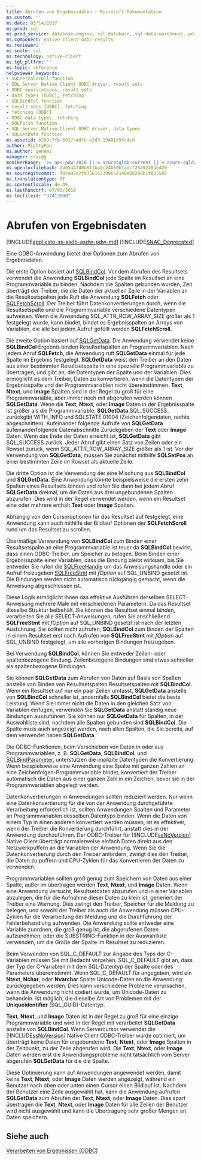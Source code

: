 ```yaml
---
title: Abrufen von Ergebnisdaten | Microsoft-Dokumentation
ms.custom: ''
ms.date: 03/14/2017
ms.prod: sql
ms.prod_service: database-engine, sql-database, sql-data-warehouse, pdw
ms.component: native-client-odbc-results
ms.reviewer: ''
ms.suite: sql
ms.technology: native-client
ms.tgt_pltfrm: ''
ms.topic: reference
helpviewer_keywords:
- SQLFetchScroll function
- SQL Server Native Client ODBC driver, result sets
- ODBC applications, result sets
- data types [ODBC], fetching
- SQLBindCol function
- result sets [ODBC], fetching
- fetching [ODBC]
- ODBC data types, fetching
- SQLFetch function
- SQL Server Native Client ODBC driver, data types
- SQLGetData function
ms.assetid: b289c7fb-5017-4d7e-a2d3-19401e9fc4cd
author: MightyPen
ms.author: genemi
manager: craigg
monikerRange: '>= aps-pdw-2016 || = azuresqldb-current || = azure-sqldw-latest || >= sql-server-2016 || = sqlallproducts-allversions'
ms.openlocfilehash: 2a6544740b8f1ba2c24b60bfadcf26492204e429
ms.sourcegitcommit: f8ce92a2f935616339965d140e00298b1f8355d7
ms.translationtype: MT
ms.contentlocale: de-DE
ms.lasthandoff: 07/03/2018
ms.locfileid: "37413090"
---
```

# <a name="fetching-result-data"></a>Abrufen von Ergebnisdaten
[!INCLUDE[appliesto-ss-asdb-asdw-pdw-md](../../includes/appliesto-ss-asdb-asdw-pdw-md.md)]
[!INCLUDE[SNAC_Deprecated](../../includes/snac-deprecated.md)]

  Eine ODBC-Anwendung bietet drei Optionen zum Abrufen von Ergebnisdaten.  
  
 Die erste Option basiert auf [SQLBindCol](../../relational-databases/native-client-odbc-api/sqlbindcol.md). Vor dem Abrufen des Resultsets verwendet die Anwendung **SQLBindCol** jede Spalte im Resultset an eine Programmvariable zu binden. Nachdem die Spalten gebunden wurden, Zeit überträgt der Treiber, die die Daten der aktuellen Zeile in der Variablen an die Resultsetspalten jede Ruft die Anwendung **SQLFetch** oder [SQLFetchScroll](../../relational-databases/native-client-odbc-api/sqlfetchscroll.md). Der Treiber führt Datenkonvertierungen durch, wenn die Resultsetspalte und die Programmvariable verschiedene Datentypen aufweisen. Wenn die Anwendung SQL_ATTR_ROW_ARRAY_SIZE größer als 1 festgelegt wurde, kann bindet, bindet es Ergebnisspalten an Arrays von Variablen, die alle bei jedem Aufruf gefüllt werden **SQLFetchScroll**.  
  
 Die zweite Option basiert auf [SQLGetData](../../relational-databases/native-client-odbc-api/sqlgetdata.md). Die Anwendung verwendet keine **SQLBindCol** Ergebnis binden Resultsetspalten an Programmvariablen. Nach jedem Anruf **SQLFetch**, die Anwendung ruft **SQLGetData** einmal für jede Spalte im Ergebnis festgelegt. **SQLGetData** weist den Treiber an den Daten aus einer bestimmten Resultsetspalte in eine spezielle Programmvariable zu übertragen, und gibt an, die Datentypen der Spalte und der Variablen. Dies ermöglicht es dem Treiber, Daten zu konvertieren, wenn die Datentypen der Ergebnisspalte und der Programmvariablen nicht übereinstimmen. **Text**, **Ntext**, und **Image** Spalten sind in der Regel zu groß für eine Programmvariable, aber immer noch mit abgerufen werden können **SQLGetData**. Wenn die **Text**, **Ntext**, oder **Image** Daten in der Ergebnisspalte ist größer als die Programmvariable, **SQLGetData** SQL_SUCCESS_ zurückgibt WITH_INFO und SQLSTATE 01004 (Zeichenfolgendaten, rechts abgeschnitten). Aufeinander folgende Aufrufe von **SQLGetData** aufeinanderfolgende Datenabschnitte Zurückgeben der **Text** oder **Image** Daten. Wenn das Ende der Daten erreicht ist, **SQLGetData** gibt SQL_SUCCESS zurück. Jeder Abruf gibt einen Satz von Zeilen oder ein Rowset zurück, wenn SQL_ATTR_ROW_ARRAY_SIZE größer als 1 ist. Vor der Verwendung von **SQLGetData**, müssen Sie zunächst mithilfe **SQLSetPos** an einer bestimmten Zeile im Rowset als aktuelle Zeile.  
  
 Die dritte Option ist die Verwendung der eine Mischung aus **SQLBindCol** und **SQLGetData**. Eine Anwendung könnte beispielsweise die ersten zehn Spalten eines Resultsets binden und rufen Sie dann bei jedem Abruf **SQLGetData** dreimal, um die Daten aus drei ungebundenen Spalten abzurufen. Dies wird in der Regel verwendet werden, wenn ein Resultset eine oder mehrere enthält **Text** oder **Image** Spalten.  
  
 Abhängig von den Cursoroptionen für das Resultset auf festgelegt, eine Anwendung kann auch mithilfe der Bildlauf Optionen der **SQLFetchScroll** rund um das Resultset zu scrollen.  
  
 Übermäßige Verwendung von **SQLBindCol** zum Binden einer Resultsetspalte an eine Programmvariable ist teuer da **SQLBindCol** bewirkt, dass einen ODBC-Treiber, um Speicher zu belegen. Beim Binden einer Ergebnisspalte einer Variablen, dass die Bindung bleibt wirksam, bis Sie entweder Sie rufen die [SQLFreeHandle](../../relational-databases/native-client-odbc-api/sqlfreehandle.md) um das Anweisungshandle oder ein Aufruf freizugeben [SQLFreeStmt](../../relational-databases/native-client-odbc-api/sqlfreestmt.md) mit *fOption* auf SQL_UNBIND gesetzt ist. Die Bindungen werden nicht automatisch rückgängig gemacht, wenn die Anweisung abgeschlossen ist.  
  
 Diese Logik ermöglicht Ihnen das effektive Ausführen derselben SELECT-Anweisung mehrere Male mit verschiedenen Parametern. Da das Resultset dieselbe Struktur beibehält, Sie können das Resultset einmal binden, verarbeiten Sie alle SELECT-Anweisungen, rufen Sie anschließend **SQLFreeStmt** mit *fOption* auf SQL_UNBIND gesetzt ist nach der letzten Ausführung. Sie sollten nicht aufrufen, **SQLBindCol** zum Binden der Spalten in einem Resultset erst nach Aufrufen von **SQLFreeStmt** mit *fOption* auf SQL_UNBIND festgelegt, um alle vorherigen Bindungen freizugeben.  
  
 Bei Verwendung **SQLBindCol**, können Sie entweder Zeilen- oder spaltenbezogene Bindung. Zeilenbezogene Bindungen sind etwas schneller als spaltenbezogene Bindungen.  
  
 Sie können **SQLGetData** zum Abrufen von Daten auf Basis von Spalten anstelle von Binden von Resultsetspalten Resultsetspalten mit **SQLBindCol**. Wenn ein Resultset auf nur ein paar Zeilen umfasst, **SQLGetData** anstelle von **SQLBindCol** schneller ist, andernfalls **SQLBindCol** bietet die beste Leistung. Wenn Sie immer nicht die Daten in den gleichen Satz von Variablen einfügen, verwenden Sie **SQLGetData** anstatt ständig neue Bindungen auszuführen. Sie können nur **SQLGetData** für Spalten, in der Auswahlliste sind, nachdem alle Spalten gebunden sind **SQLBindCol**. Die Spalte muss auch angezeigt werden, nach allen Spalten, die Sie bereits, auf dem verwendet haben **SQLGetData**.  
  
 Die ODBC-Funktionen, beim Verschieben von Daten in oder aus Programmvariablen, z. B. **SQLGetData**, **SQLBindCol**, und [SQLBindParameter](../../relational-databases/native-client-odbc-api/sqlbindparameter.md), unterstützen die implizite Datentypen die Konvertierung. Wenn beispielsweise eine Anwendung eine Spalte mit ganzen Zahlen an eine Zeichenfolgen-Programmvariable bindet, konvertiert der Treiber automatisch die Daten aus einer ganzen Zahl in ein Zeichen, bevor sie in der Programmvariablen abgelegt werden.  
  
 Datenkonvertierungen in Anwendungen sollten reduziert werden. Nur wenn eine Datenkonvertierung für die von der Anwendung durchgeführte Verarbeitung erforderlich ist, sollten Anwendungen Spalten und Parameter an Programmvariablen desselben Datentyps binden. Wenn die Daten von einem Typ in einen anderen konvertiert werden müssen, ist es effektiver, wenn der Treiber die Konvertierung durchführt, anstatt dies in der Anwendung durchzuführen. Der ODBC-Treiber für [!INCLUDE[ssNoVersion](../../includes/ssnoversion-md.md)] Native Client überträgt normalerweise einfach Daten direkt aus den Netzwerkpuffern an die Variablen der Anwendung. Wenn Sie die Datenkonvertierung durch den Treiber anfordern, zwingt dies den Treiber, die Daten zu puffern und CPU-Zyklen für das Konvertieren der Daten zu verwenden.  
  
 Programmvariablen sollten groß genug zum Speichern von Daten aus einer Spalte, außer im übertragen werden **Text**, **Ntext**, und **Image** Daten. Wenn eine Anwendung versucht, Resultsetdaten abzurufen und in einer Variablen abzulegen, die für die Aufnahme dieser Daten zu klein ist, generiert der Treiber eine Warnung. Dies zwingt den Treiber, Speicher für die Meldung zu belegen, und sowohl der Treiber als auch die Anwendung müssen CPU-Zyklen für die Verarbeitung der Meldung und die Durchführung der Fehlerbehandlung aufwenden. Die Anwendung sollte entweder eine Variable zuordnen, die groß genug ist, die abgerufenen Daten aufzunehmen, oder die SUBSTRING-Funktion in der Auswahlliste verwenden, um die Größe der Spalte im Resultset zu reduzieren.  
  
 Beim Verwenden von SQL_C_DEFAULT zur Angabe des Typs der C-Variablen müssen Sie mit Bedacht vorgehen. SQL_C_DEFAULT gibt an, dass der Typ der C-Variablen mit dem SQL-Datentyp der Spalte oder des Parameters übereinstimmt. Wenn SQL_C_DEFAULT für angegeben, wird ein **Ntext**, **Nchar**, oder **Nvarchar** Spalte Unicode-Daten an die Anwendung zurückgegeben werden. Dies kann verschiedene Probleme verursachen, wenn die Anwendung nicht codiert wurde, um Unicode-Daten zu behandeln. Ist möglich, die dieselbe Art von Problemen mit der **Uniqueidentifier** (SQL_GUID)-Datentyp.  
  
 **Text**, **Ntext**, und **Image** Daten ist in der Regel zu groß für eine einzige Programmvariable und wird in der Regel mit verarbeitet **SQLGetData** anstelle von **SQLBindCol**. Wenn Servercursor verwendet die [!INCLUDE[ssNoVersion](../../includes/ssnoversion-md.md)] Native Client ODBC-Treiber wurde optimiert, um überträgt keine Daten für ungebundene **Text**, **Ntext**, oder **Image** Spalten in der Zeitpunkt, zu der Zeile abgerufen wird. Die **Text**, **Ntext**, oder **Image** Daten werden erst die Anwendungsprobleme nicht tatsächlich vom Server abgerufen **SQLGetData** für die die Spalte.  
  
 Diese Optimierung kann auf Anwendungen angewendet werden, damit keine **Text**, **Ntext**, oder **Image** Daten werden angezeigt, während ein Benutzer nach oben oder unten einen Cursor einen Bildlauf ist. Nachdem der Benutzer eine Zeile ausgewählt hat, kann die Anwendung aufrufen **SQLGetData** zum Abrufen der **Text**, **Ntext**, oder **Image** Daten. Dies spart übertragen die **Text**, **Ntext**, oder **Image** Daten für alle Zeilen der Benutzer wird nicht ausgewählt und kann die Übertragung sehr großer Mengen an Daten speichern.  
  
## <a name="see-also"></a>Siehe auch  
 [Verarbeiten von Ergebnissen &#40;ODBC&#41;](../../relational-databases/native-client-odbc-results/processing-results-odbc.md)  
  
  
